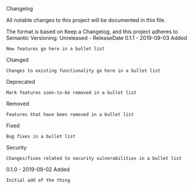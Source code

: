 
Changelog

All notable changes to this project will be documented in this file.

The format is based on Keep a Changelog, and this project adheres to Semantic Versioning.
Unreleased - ReleaseDate
0.1.1 - 2019-09-03
Added

    New features go here in a bullet list

Changed

    Changes to existing functionality go here in a bullet list

Deprecated

    Mark features soon-to-be removed in a bullet list

Removed

    Features that have been removed in a bullet list

Fixed

    Bug fixes in a bullet list

Security

    Changes/fixes related to security vulnerabilities in a bullet list

0.1.0 - 2019-09-02
Added

    Initial add of the thing

